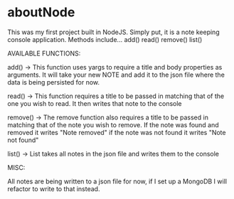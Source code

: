 # aboutNode
This was my first project built in NodeJS. Simply put, it is a note keeping console application. Methods include...
  add()
  read()
  remove()
  list()
  
AVAILABLE FUNCTIONS:

add() -> This function uses yargs to require a title and body properties as arguments. It will take your new NOTE and add it to the json file where the data is being persisted for now.

read() -> This function requires a title to be passed in matching that of the one you wish to read. It then writes that note to the console

remove() -> The remove function also requires a title to be passed in matching that of the note you wish to remove. If the note was found and removed it writes "Note removed" if the note was not found it writes "Note not found"

list() -> List takes all notes in the json file and writes them to the console

MISC:

All notes are being written to a json file for now, if I set up a MongoDB I will refactor to write to that instead.
  
